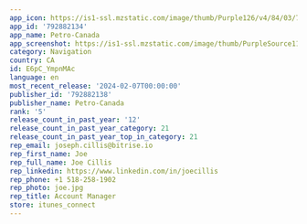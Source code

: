 ```yaml
---
app_icon: https://is1-ssl.mzstatic.com/image/thumb/Purple126/v4/84/03/72/840372c9-9f40-c72c-cc1f-9c0409a9d741/AppIcon-0-0-1x_U007emarketing-0-7-0-85-220.png/1024x1024bb.png
app_id: '792882134'
app_name: Petro-Canada
app_screenshot: https://is1-ssl.mzstatic.com/image/thumb/PurpleSource114/v4/26/a2/f4/26a2f43d-988f-a293-8f54-14b35dd947f4/86fab48d-167c-4b30-8d99-801796a1f5dc_ios-english-start.png/1242x2688bb.png
category: Navigation
country: CA
id: E6pC_YmpnMAc
language: en
most_recent_release: '2024-02-07T00:00:00'
publisher_id: '792882138'
publisher_name: Petro-Canada
rank: '5'
release_count_in_past_year: '12'
release_count_in_past_year_category: 21
release_count_in_past_year_top_in_category: 21
rep_email: joseph.cillis@bitrise.io
rep_first_name: Joe
rep_full_name: Joe Cillis
rep_linkedin: https://www.linkedin.com/in/joecillis
rep_phone: +1 518-258-1902
rep_photo: joe.jpg
rep_title: Account Manager
store: itunes_connect
---
```

